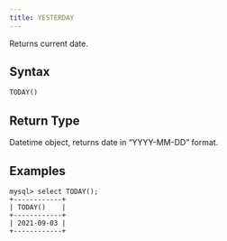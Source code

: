 ```yaml
---
title: YESTERDAY
---
```


Returns current date.

## Syntax

```sql
TODAY()
```

## Return Type

Datetime object, returns date in “YYYY-MM-DD” format.

## Examples

```
mysql> select TODAY();
+------------+
| TODAY()    |
+------------+
| 2021-09-03 |
+------------+
```
